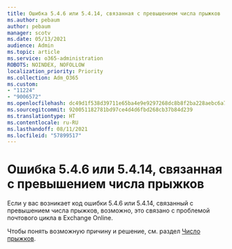 ```yaml
---
title: Ошибка 5.4.6 или 5.4.14, связанная с превышением числа прыжков
ms.author: pebaum
author: pebaum
manager: scotv
ms.date: 05/13/2021
audience: Admin
ms.topic: article
ms.service: o365-administration
ROBOTS: NOINDEX, NOFOLLOW
localization_priority: Priority
ms.collection: Adm_O365
ms.custom:
- "11224"
- "9006572"
ms.openlocfilehash: dc49d1f538d39711e65ba4e9e9297268dc8b8f2ba228aebc6a7154658c688deb
ms.sourcegitcommit: 920051182781bd97ce4d4d6fbd268cb37b84d239
ms.translationtype: HT
ms.contentlocale: ru-RU
ms.lasthandoff: 08/11/2021
ms.locfileid: "57899517"
---
```

# <a name="error-546-or-5414-related-to-hop-count-exceeded"></a>Ошибка 5.4.6 или 5.4.14, связанная с превышением числа прыжков

Если у вас возникает код ошибки 5.4.6 или 5.4.14, связанный с превышением числа прыжков, возможно, это связано с проблемой почтового цикла в Exchange Online.

Чтобы понять возможную причину и решение, см. раздел [Число прыжков](https://docs.microsoft.com/exchange/mail-flow-best-practices/non-delivery-reports-in-exchange-online/fix-error-code-5-4-6-through-5-4-20-in-exchange-online).